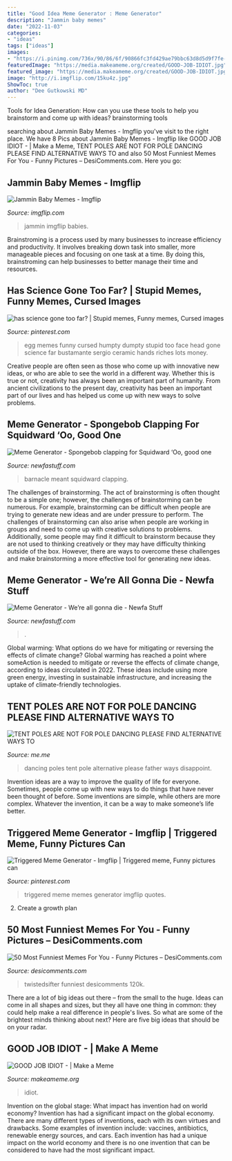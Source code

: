 ```yaml
---
title: "Good Idea Meme Generator : Meme Generator"
description: "Jammin baby memes"
date: "2022-11-03"
categories:
- "ideas"
tags: ["ideas"]
images:
- "https://i.pinimg.com/736x/90/86/6f/90866fc3fd429ae79bbc63d8d5d9f7fe--triggered-meme-generators.jpg"
featuredImage: "https://media.makeameme.org/created/GOOD-JOB-IDIOT.jpg"
featured_image: "https://media.makeameme.org/created/GOOD-JOB-IDIOT.jpg"
image: "http://i.imgflip.com/15ku4z.jpg"
ShowToc: true
author: "Dee Gutkowski MD"
---
```



Tools for Idea Generation: How can you use these tools to help you brainstorm and come up with ideas?
brainstorming tools 
	

		
searching about Jammin Baby Memes - Imgflip you've visit to the right place. We have 8 Pics about Jammin Baby Memes - Imgflip like GOOD JOB IDIOT - | Make a Meme, TENT POLES ARE NOT FOR POLE DANCING PLEASE FIND ALTERNATIVE WAYS TO and also 50 Most Funniest Memes For You - Funny Pictures – DesiComments.com. Here you go:
		
    
## Jammin Baby Memes - Imgflip

<img loading=lazy src="http://i.imgflip.com/15ku4z.jpg" onerror="this.onerror=null;this.src='https://tse3.mm.bing.net/th?id=OIP.tkj3PcoX78cqXYsB_eUqOAHaJ2&amp;pid=15.1';" alt="Jammin Baby Memes - Imgflip">

_Source: imgflip.com_

>jammin imgflip babies. 

	

Brainstroming is a process used by many businesses to increase efficiency and productivity. It involves breaking down task into smaller, more manageable pieces and focusing on one task at a time. By doing this, brainstroming can help businesses to better manage their time and resources.

    
## Has Science Gone Too Far? | Stupid Memes, Funny Memes, Cursed Images

<img loading=lazy src="https://i.pinimg.com/736x/a3/66/cd/a366cd8b89a9ae1a1817d4ba40e8465f.jpg" onerror="this.onerror=null;this.src='https://tse2.mm.bing.net/th?id=OIP.1MmJz7M7YfuDNmbmq0MpgwHaJ3&amp;pid=15.1';" alt="has science gone too far? | Stupid memes, Funny memes, Cursed images">

_Source: pinterest.com_

>egg memes funny cursed humpty dumpty stupid too face head gone science far bustamante sergio ceramic hands riches lots money. 

	

Creative people are often seen as those who come up with innovative new ideas, or who are able to see the world in a different way. Whether this is true or not, creativity has always been an important part of humanity. From ancient civilizations to the present day, creativity has been an important part of our lives and has helped us come up with new ways to solve problems.

    
## Meme Generator - Spongebob Clapping For Squidward ‘Oo, Good One

<img loading=lazy src="https://newfastuff.com/wp-content/uploads/2020/04/kb4nz2qxx5s41.png" onerror="this.onerror=null;this.src='https://tse4.mm.bing.net/th?id=OIP.V0349mAB7bn_SfMHHYJL8AHaEx&amp;pid=15.1';" alt="Meme Generator - Spongebob clapping for Squidward ‘Oo, good one">

_Source: newfastuff.com_

>barnacle meant squidward clapping. 

	

The challenges of brainstorming.
The act of brainstorming is often thought to be a simple one; however, the challenges of brainstorming can be numerous. For example, brainstorming can be difficult when people are trying to generate new ideas and are under pressure to perform. The challenges of brainstorming can also arise when people are working in groups and need to come up with creative solutions to problems. Additionally, some people may find it difficult to brainstorm because they are not used to thinking creatively or they may have difficulty thinking outside of the box. However, there are ways to overcome these challenges and make brainstorming a more effective tool for generating new ideas.

    
## Meme Generator - We’re All Gonna Die - Newfa Stuff

<img loading=lazy src="https://newfastuff.com/wp-content/uploads/2019/10/127-Qp9wGAP.png" onerror="this.onerror=null;this.src='https://tse1.mm.bing.net/th?id=OIP.SoOrirspnjxNVO78W1ZFuAHaEt&amp;pid=15.1';" alt="Meme Generator - We’re all gonna die - Newfa Stuff">

_Source: newfastuff.com_

>. 

	

Global warming: What options do we have for mitigating or reversing the effects of climate change?
Global warming has reached a point where someAction is needed to mitigate or reverse the effects of climate change, according to ideas circulated in 2022. These ideas include using more green energy, investing in sustainable infrastructure, and increasing the uptake of climate-friendly technologies.

    
## TENT POLES ARE NOT FOR POLE DANCING PLEASE FIND ALTERNATIVE WAYS TO

<img loading=lazy src="https://pics.me.me/thumb_tent-poles-are-not-for-pole-dancing-please-find-alternative-57784702.png" onerror="this.onerror=null;this.src='https://tse4.mm.bing.net/th?id=OIP.zYSh3XCw6JfRgs5kE9CnQQAAAA&amp;pid=15.1';" alt="TENT POLES ARE NOT FOR POLE DANCING PLEASE FIND ALTERNATIVE WAYS TO">

_Source: me.me_

>dancing poles tent pole alternative please father ways disappoint. 

	

Invention ideas are a way to improve the quality of life for everyone. Sometimes, people come up with new ways to do things that have never been thought of before. Some inventions are simple, while others are more complex. Whatever the invention, it can be a way to make someone’s life better.

    
## Triggered Meme Generator - Imgflip | Triggered Meme, Funny Pictures Can

<img loading=lazy src="https://i.pinimg.com/736x/90/86/6f/90866fc3fd429ae79bbc63d8d5d9f7fe--triggered-meme-generators.jpg" onerror="this.onerror=null;this.src='https://tse4.mm.bing.net/th?id=OIP.IC3Cbuk1S7UA7Dp0vnwK6wHaIJ&amp;pid=15.1';" alt="Triggered Meme Generator - Imgflip | Triggered meme, Funny pictures can">

_Source: pinterest.com_

>triggered meme memes generator imgflip quotes. 

	

2. Create a growth plan 

    
## 50 Most Funniest Memes For You - Funny Pictures – DesiComments.com

<img loading=lazy src="https://www.desicomments.com/funny/wp-content/uploads/2020/12/When-You-Run-Out-Of-Masks.jpg" onerror="this.onerror=null;this.src='https://tse1.mm.bing.net/th?id=OIP.KMuMEiwuy-zdT4ARx6inxgHaKU&amp;pid=15.1';" alt="50 Most Funniest Memes For You - Funny Pictures – DesiComments.com">

_Source: desicomments.com_

>twistedsifter funniest desicomments 120k. 

	

There are a lot of big ideas out there – from the small to the huge. Ideas can come in all shapes and sizes, but they all have one thing in common: they could help make a real difference in people's lives. So what are some of the brightest minds thinking about next? Here are five big ideas that should be on your radar.

    
## GOOD JOB IDIOT - | Make A Meme

<img loading=lazy src="https://media.makeameme.org/created/GOOD-JOB-IDIOT.jpg" onerror="this.onerror=null;this.src='https://tse2.mm.bing.net/th?id=OIP.0HOcYtpMyKU7qFwC27jzzgHaE8&amp;pid=15.1';" alt="GOOD JOB IDIOT - | Make a Meme">

_Source: makeameme.org_

>idiot. 

	

Invention on the global stage: What impact has invention had on world economy?
Invention has had a significant impact on the global economy. There are many different types of inventions, each with its own virtues and drawbacks. Some examples of invention include: vaccines, antibiotics, renewable energy sources, and cars. Each invention has had a unique impact on the world economy and there is no one invention that can be considered to have had the most significant impact.


